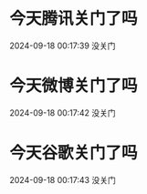 # 今天腾讯关门了吗

2024-09-18 00:17:39 没关门

# 今天微博关门了吗

2024-09-18 00:17:42 没关门

# 今天谷歌关门了吗

2024-09-18 00:17:43 没关门

